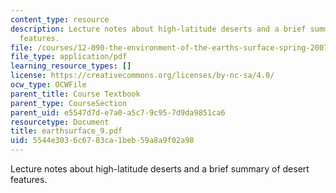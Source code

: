 ```yaml
---
content_type: resource
description: Lecture notes about high-latitude deserts and a brief summary of desert
  features.
file: /courses/12-090-the-environment-of-the-earths-surface-spring-2007/5544e3036c6783ca1beb59a8a9f02a98_earthsurface_9.pdf
file_type: application/pdf
learning_resource_types: []
license: https://creativecommons.org/licenses/by-nc-sa/4.0/
ocw_type: OCWFile
parent_title: Course Textbook
parent_type: CourseSection
parent_uid: e5547d7d-e7a0-a5c7-9c95-7d9da9851ca6
resourcetype: Document
title: earthsurface_9.pdf
uid: 5544e303-6c67-83ca-1beb-59a8a9f02a98
---
```

Lecture notes about high-latitude deserts and a brief summary of desert features.